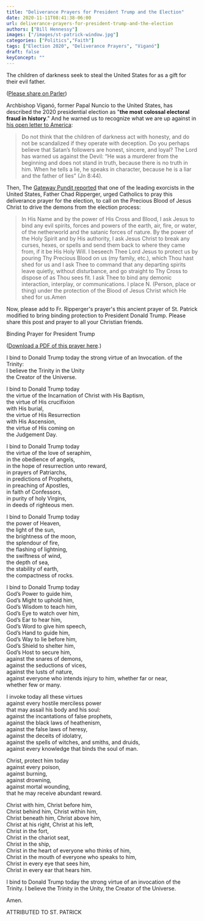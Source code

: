 ```yaml
---
title: "Deliverance Prayers for President Trump and the Election"
date: 2020-11-11T08:41:38-06:00
url: deliverance-prayers-for-president-trump-and-the-election
authors: ["Bill Hennessy"]
images: ["/images/st-patrick-window.jpg"]
categories: ["Politics","Faith"]
tags: ["Election 2020", "Deliverance Prayers", "Viganó"]
draft: false
keyConcept: ""
---
```


The children of darkness seek to steal the United States for as a gift for their evil father. 

([Please share on Parler](https://parler.com/new-post?message=https://hennessysview.com/deliverance-prayers-for-president-trump-and-the-election))

Archbishop Viganó, former Papal Nuncio to the United States, has described the 2020 presidential election as "**the most colossal electoral fraud in history**." And he warned us to recognize what we are up against in [his open letter to America](https://www.lifesitenews.com/opinion/vigano-america-is-in-midst-of-colossal-electoral-fraud-we-must-pray-now-to-defeat-enemy):

> Do not think that the children of darkness act with honesty, and do not be scandalized if they operate with deception. Do you perhaps believe that Satan’s followers are honest, sincere, and loyal? The Lord has warned us against the Devil: “He was a murderer from the beginning and does not stand in truth, because there is no truth in him. When he tells a lie, he speaks in character, because he is a liar and the father of lies” (Jn 8:44).

Then, The [Gateway Pundit reported](https://www.thegatewaypundit.com/2020/11/catholic-exorcist-fr-chad-ripperger-calls-faithful-recite-prayer-bind-evil-spirits-satanic-forces-election-oddities-resolved/) that one of the leading exorcists in the United States, Father Chad Ripperger, urged Catholics to pray this deliverance prayer for the election, to call on the Precious Blood of Jesus Christ to drive the demons from the election process:

> In His Name and by the power of His Cross and Blood, I ask Jesus to bind any evil spirits, forces and powers of the earth, air, fire, or water, of the netherworld and the satanic forces of nature. By the power of the Holy Spirit and by His authority, I ask Jesus Christ to break any curses, hexes, or spells and send them back to where they came from, if it be His Holy Will. I beseech Thee Lord Jesus to protect us by pouring Thy Precious Blood on us (my family, etc.), which Thou hast shed for us and I ask Thee to command that any departing spirits leave quietly, without disturbance, and go straight to Thy Cross to dispose of as Thou sees fit. I ask Thee to bind any demonic interaction, interplay, or communications. I place N. (Person, place or thing) under the protection of the Blood of Jesus Christ which He shed for us.Amen


Now, please add to Fr. Ripperger's prayer's this ancient prayer of St. Patrick modified to bring binding protection to President Donald Trump. Please share this post and prayer to all your Christian friends. 

Binding Prayer for President Trump

([Download a PDF of this prayer here](https://www.dropbox.com/s/m29u2fblcmkrxuq/Binding%20Prayer%20Donald%20Trump.pdf?dl=0).)

I bind to Donald Trump today 
the strong virtue of an Invocation. 
 of the Trinity:   
I believe the Trinity in the Unity   
the Creator of the Universe.  

I bind to Donald Trump today   
the virtue of the Incarnation of 
 Christ with His Baptism,  
the virtue of His crucifixion  
with His burial,  
the virtue of His Resurrection  
with His Ascension,  
the virtue of His coming on  
the Judgement Day.  

I bind to Donald Trump today  
the virtue of the love of seraphim,  
in the obedience of angels,  
in the hope of resurrection unto reward,  
in prayers of Patriarchs,  
in predictions of Prophets,  
in preaching of Apostles,  
in faith of Confessors,  
in purity of holy Virgins,  
in deeds of righteous men.  

I bind to Donald Trump today   
the power of Heaven,  
the light of the sun,  
the brightness of the moon,   
the splendour of fire,  
the flashing of lightning,   
the swiftness of wind,  
the depth of sea,  
the stability of earth,  
the compactness of rocks.  

I bind to Donald Trump today  
God’s Power to guide him,  
God’s Might to uphold him,  
God’s Wisdom to teach him,  
God’s Eye to watch over him,  
God’s Ear to hear him,  
God’s Word to give him speech,  
God’s Hand to guide him,  
God’s Way to lie before him,  
God’s Shield to shelter him,  
God’s Host to secure him,  
against the snares of demons,  
against the seductions of vices,  
against the lusts of nature,  
against everyone who intends 
 injury to him, 
 whether far or near,  
 whether few or many. 

I invoke today all these virtues  
against every hostile merciless power  
that may assail his body and his soul:  
against the incantations of false prophets,  
against the black laws of heathenism,  
against the false laws of heresy,  
against the deceits of idolatry,  
against the spells of witches, and smiths, and druids,  
against every knowledge that binds the soul of man.  

Christ, protect him today  
 against every poison,  
 against burning,  
 against drowning,  
 against mortal wounding,   
that he may receive abundant reward.   

Christ with him, Christ before him,  
Christ behind him, Christ within him,  
Christ beneath him, Christ above him,  
Christ at his right, Christ at his left,  
Christ in the fort,  
Christ in the chariot seat,  
Christ in the ship,  
Christ in the heart of everyone who thinks of him,  
Christ in the mouth of everyone who speaks to him,  
Christ in every eye that sees him,  
Christ in every ear that hears him.  

I bind to Donald Trump today the strong virtue of an invocation  of the Trinity. I believe the Trinity in the Unity, the Creator  of the Universe.  

Amen. 

ATTRIBUTED TO ST. PATRICK

